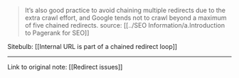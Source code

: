 > It’s also good practice to avoid chaining multiple redirects due to the extra crawl effort, and Google tends not to crawl beyond a maximum of five chained redirects.
source: [[../SEO Information/a.Introduction to Pagerank for SEO]]


Sitebulb: [[Internal URL is part of a chained redirect loop]]

---
Link to original note: [[Redirect issues]]